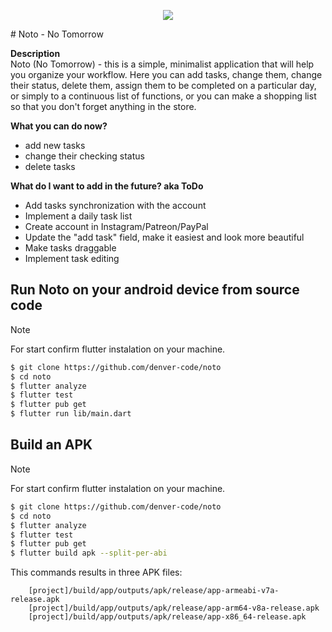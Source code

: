 
<p align="center">
    <a href="https://t.me/noto_app"><img src="https://telegram.org/img/t_logo.png?1"></a>
</p>
# Noto - No Tomorrow

**Description**  
Noto (No Tomorrow) - this is a simple, minimalist application that will help you organize your workflow.
Here you can add tasks, change them, change their status, delete them, assign them to be completed on a particular day, or simply to a continuous list of functions, or you can make a shopping list so that you don't forget anything in the store.

**What you can do now?**  
- add new tasks
- change their checking status
- delete tasks

**What do I want to add in the future? aka ToDo**  
- Add tasks synchronization with the account
- Implement a daily task list
- Create account in Instagram/Patreon/PayPal
- Update the "add task" field, make it easiest and look more beautiful
- Make tasks draggable
- Implement task editing

## Run Noto on your android device from source code
> [!NOTE]
> For start confirm flutter instalation on your machine.
``` Bash
$ git clone https://github.com/denver-code/noto
$ cd noto
$ flutter analyze
$ flutter test
$ flutter pub get
$ flutter run lib/main.dart
```
##  Build an APK
> [!NOTE]
> For start confirm flutter instalation on your machine.
``` Bash
$ git clone https://github.com/denver-code/noto
$ cd noto
$ flutter analyze
$ flutter test
$ flutter pub get
$ flutter build apk --split-per-abi
```
This commands results in three APK files:
```
    [project]/build/app/outputs/apk/release/app-armeabi-v7a-release.apk
    [project]/build/app/outputs/apk/release/app-arm64-v8a-release.apk
    [project]/build/app/outputs/apk/release/app-x86_64-release.apk
```
